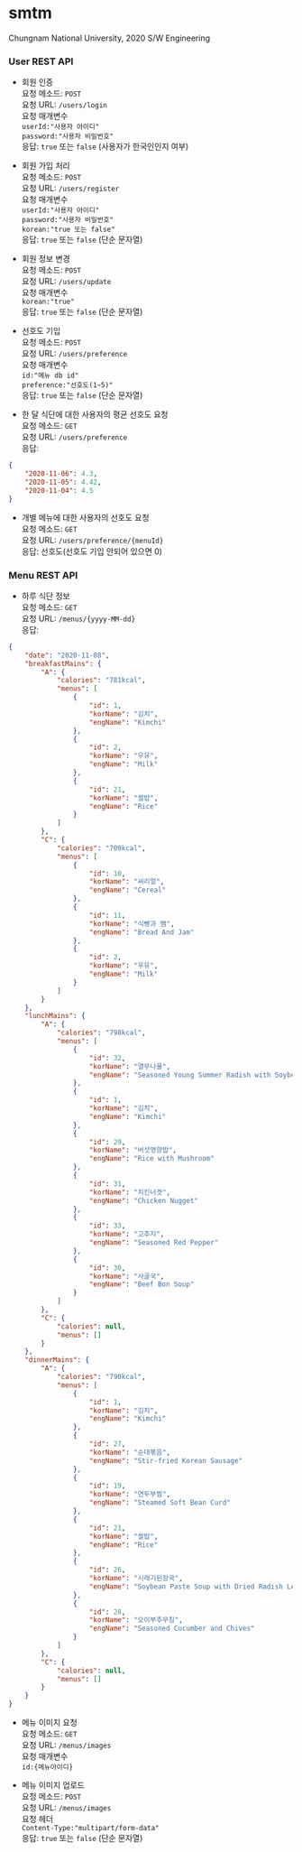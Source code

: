 # smtm
Chungnam National University, 2020 S/W Engineering

### User REST API

- 회원 인증
<br>요청 메소드: `POST`
<br>요청 URL: `/users/login`
<br>요청 매개변수
<br>`userId:"사용자 아이디"`
<br>`password:"사용자 비밀번호"`
<br>응답: `true` 또는 `false` (사용자가 한국인인지 여부)

- 회원 가입 처리
<br>요청 메소드: `POST`
<br>요청 URL: `/users/register`
<br>요청 매개변수
<br>`userId:"사용자 아이디"`
<br>`password:"사용자 비밀번호"`
<br>`korean:"true 또는 false"`
<br>응답: `true` 또는 `false` (단순 문자열)

- 회원 정보 변경
<br>요청 메소드: `POST`
<br>요청 URL: `/users/update`
<br>요청 매개변수
<br>`korean:"true"`
<br>응답: `true` 또는 `false` (단순 문자열)

- 선호도 기입
<br>요청 메소드: `POST`
<br>요청 URL: `/users/preference`
<br>요청 매개변수
<br>`id:"메뉴 db id"`
<br>`preference:"선호도(1~5)"`
<br>응답: `true` 또는 `false` (단순 문자열)

- 한 달 식단에 대한 사용자의 평균 선호도 요청
<br>요청 메소드: `GET`
<br>요청 URL: `/users/preference`
<br>응답:
```json
{
    "2020-11-06": 4.3,
    "2020-11-05": 4.42,
    "2020-11-04": 4.5
}
```

- 개별 메뉴에 대한 사용자의 선호도 요청
<br>요청 메소드: `GET`
<br>요청 URL: `/users/preference/{menuId}`
<br>응답: 선호도(선호도 기입 안되어 있으면 0)


### Menu REST API

- 하루 식단 정보
<br>요청 메소드: `GET`
<br>요청 URL: `/menus/{yyyy-MM-dd}`
<br>응답:
```json
{
    "date": "2020-11-08",
    "breakfastMains": {
        "A": {
            "calories": "781kcal",
            "menus": [
                {
                    "id": 1,
                    "korName": "김치",
                    "engName": "Kimchi"
                },
                {
                    "id": 2,
                    "korName": "우유",
                    "engName": "Milk"
                },
                {
                    "id": 21,
                    "korName": "쌀밥",
                    "engName": "Rice"
                }
            ]
        },
        "C": {
            "calories": "709kcal",
            "menus": [
                {
                    "id": 10,
                    "korName": "씨리얼",
                    "engName": "Cereal"
                },
                {
                    "id": 11,
                    "korName": "식빵과 쨈",
                    "engName": "Bread And Jam"
                },
                {
                    "id": 2,
                    "korName": "우유",
                    "engName": "Milk"
                }
            ]
        }
    },
    "lunchMains": {
        "A": {
            "calories": "798kcal",
            "menus": [
                {
                    "id": 32,
                    "korName": "열무나물",
                    "engName": "Seasoned Young Summer Radish with Soybean Paste"
                },
                {
                    "id": 1,
                    "korName": "김치",
                    "engName": "Kimchi"
                },
                {
                    "id": 29,
                    "korName": "버섯영양밥",
                    "engName": "Rice with Mushroom"
                },
                {
                    "id": 31,
                    "korName": "치킨너겟",
                    "engName": "Chicken Nugget"
                },
                {
                    "id": 33,
                    "korName": "고추지",
                    "engName": "Seasoned Red Pepper"
                },
                {
                    "id": 30,
                    "korName": "사골국",
                    "engName": "Beef Bon Soup"
                }
            ]
        },
        "C": {
            "calories": null,
            "menus": []
        }
    },
    "dinnerMains": {
        "A": {
            "calories": "790kcal",
            "menus": [
                {
                    "id": 1,
                    "korName": "김치",
                    "engName": "Kimchi"
                },
                {
                    "id": 27,
                    "korName": "순대볶음",
                    "engName": "Stir-fried Korean Sausage"
                },
                {
                    "id": 19,
                    "korName": "연두부찜",
                    "engName": "Steamed Soft Bean Curd"
                },
                {
                    "id": 21,
                    "korName": "쌀밥",
                    "engName": "Rice"
                },
                {
                    "id": 26,
                    "korName": "시래기된장국",
                    "engName": "Soybean Paste Soup with Dried Radish Leaves"
                },
                {
                    "id": 28,
                    "korName": "오이부추무침",
                    "engName": "Seasoned Cucumber and Chives"
                }
            ]
        },
        "C": {
            "calories": null,
            "menus": []
        }
    }
}
```

- 메뉴 이미지 요청
<br>요청 메소드: `GET`
<br>요청 URL: `/menus/images`
<br>요청 매개변수
<br>`id:{메뉴아이디}`

- 메뉴 이미지 업로드
<br>요청 메소드: `POST`
<br>요청 URL: `/menus/images`
<br>요청 헤더
<br>`Content-Type:"multipart/form-data"`
<br>응답: `true` 또는 `false` (단순 문자열)